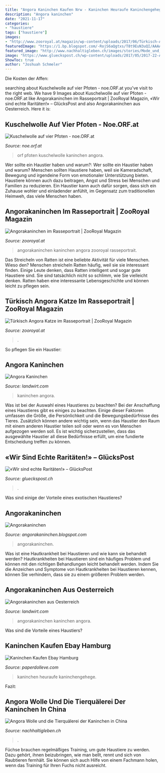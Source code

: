 ```yaml
---
title: "Angora Kaninchen Kaufen Nrw - Kaninchen Heuraufe Kaninchengehege"
description: "Angora kaninchen"
date: "2021-11-17"
categories:
- "haustiere"
tags: ["haustiere"]
images:
- "http://www.zooroyal.at/magazin/wp-content/uploads/2017/06/Türkisch-Angora-760x507.jpg"
featuredImage: "https://1.bp.blogspot.com/-RojS6aQgtxs/T8t9EuN3uQI/AAAAAAAAAC0/Ig3Ea62ikfM/s1600/DSC_1049.JPG"
featured_image: "http://www.nachhaltigleben.ch/images/stories/Mode_und_Kosmetik/angora_595.jpg"
image: "https://www.glueckspost.ch/wp-content/uploads/2017/05/2017-22-Angora-Kaninchen.jpg"
ShowToc: true
author: "Joshuah Schmeler"
---
```



Die Kosten der Affen:

	

		
searching about Kuschelwolle auf vier Pfoten - noe.ORF.at you've visit to the right web. We have 9 Images about Kuschelwolle auf vier Pfoten - noe.ORF.at like Angorakaninchen im Rasseportrait | ZooRoyal Magazin, «Wir sind echte Raritäten!» – GlücksPost and also Angorakaninchen aus Oesterreich. Here it is:
		
    
## Kuschelwolle Auf Vier Pfoten - Noe.ORF.at

<img loading=lazy src="https://oekastatic.orf.at/static/images/site/oeka/20170415/hasi.5593087.jpg" onerror="this.onerror=null;this.src='https://tse1.mm.bing.net/th?id=OIP._5XtKMMfLcZ-mdskdhcAeAHaE7&amp;pid=15.1';" alt="Kuschelwolle auf vier Pfoten - noe.ORF.at">

_Source: noe.orf.at_

>orf pfoten kuschelwolle kaninchen angora. 

	

Wer sollte ein Haustier haben und warum?: Wer sollte ein Haustier haben und warum?
Menschen sollten Haustiere haben, weil sie Kameradschaft, Bewegung und irgendeine Form von emotionaler Unterstützung bieten. Haustiere können auch dazu beitragen, Angst und Stress bei Menschen und Familien zu reduzieren. Ein Haustier kann auch dafür sorgen, dass sich ein Zuhause wohler und einladender anfühlt, im Gegensatz zum traditionellen Heimweh, das viele Menschen haben.

    
## Angorakaninchen Im Rasseportrait | ZooRoyal Magazin

<img loading=lazy src="https://www.zooroyal.at/magazin/wp-content/uploads/2017/06/angora-kaninchen-760x560.jpg" onerror="this.onerror=null;this.src='https://tse4.mm.bing.net/th?id=OIP.IwGd56w5su3m8PBMQ0v7zgHaFd&amp;pid=15.1';" alt="Angorakaninchen im Rasseportrait | ZooRoyal Magazin">

_Source: zooroyal.at_

>angorakaninchen kaninchen angora zooroyal rasseportrait. 

	

Das Streicheln von Ratten ist eine beliebte Aktivität für viele Menschen. Wieso den?
Menschen streicheln Ratten häufig, weil sie sie interessant finden. Einige Leute denken, dass Ratten intelligent und sogar gute Haustiere sind. Sie sind tatsächlich nicht so schlimm, wie Sie vielleicht denken. Ratten haben eine interessante Lebensgeschichte und können leicht zu pflegen sein.

    
## Türkisch Angora Katze Im Rasseportrait | ZooRoyal Magazin

<img loading=lazy src="http://www.zooroyal.at/magazin/wp-content/uploads/2017/06/Türkisch-Angora-760x507.jpg" onerror="this.onerror=null;this.src='https://tse2.mm.bing.net/th?id=OIP.n--Bv6_mSYs0kozXskgaAwHaE8&amp;pid=15.1';" alt="Türkisch Angora Katze im Rasseportrait | ZooRoyal Magazin">

_Source: zooroyal.at_

>. 

	

So pflegen Sie ein Haustier:

    
## Angora Kaninchen

<img loading=lazy src="https://bilder.landwirt.com/thumbsfixed/0220/9365b8c56801a41612b642e31f103c6c.jpg" onerror="this.onerror=null;this.src='https://tse1.mm.bing.net/th?id=OIP.QQ-qqxrG_ZfyM0tGYlv0ugAAAA&amp;pid=15.1';" alt="Angora Kaninchen">

_Source: landwirt.com_

>kaninchen angora. 

	

Was ist bei der Auswahl eines Haustieres zu beachten?
Bei der Anschaffung eines Haustieres gibt es einiges zu beachten. Einige dieser Faktoren umfassen die Größe, die Persönlichkeit und die Bewegungsbedürfnisse des Tieres. Zusätzlich können andere wichtig sein, wenn das Haustier den Raum mit einem anderen Haustier teilen soll oder wenn es von Menschen aufgezogen werden soll. Es ist wichtig sicherzustellen, dass das ausgewählte Haustier all diese Bedürfnisse erfüllt, um eine fundierte Entscheidung treffen zu können.

    
## «Wir Sind Echte Raritäten!» – GlücksPost

<img loading=lazy src="https://www.glueckspost.ch/wp-content/uploads/2017/05/2017-22-Angora-Kaninchen.jpg" onerror="this.onerror=null;this.src='https://tse2.mm.bing.net/th?id=OIP.qt9PCcVQL6Ly7zg6MxdkcQHaEg&amp;pid=15.1';" alt="«Wir sind echte Raritäten!» – GlücksPost">

_Source: glueckspost.ch_

>. 

	

Was sind einige der Vorteile eines exotischen Haustieres?

    
## Angorakaninchen

<img loading=lazy src="https://1.bp.blogspot.com/-RojS6aQgtxs/T8t9EuN3uQI/AAAAAAAAAC0/Ig3Ea62ikfM/s1600/DSC_1049.JPG" onerror="this.onerror=null;this.src='https://tse4.mm.bing.net/th?id=OIP.v_K2zHeeReqaARF3oEry7QHaE7&amp;pid=15.1';" alt="Angorakaninchen">

_Source: angorakaninchen.blogspot.com_

>angorakaninchen. 

	

Was ist eine Hautkrankheit bei Haustieren und wie kann sie behandelt werden?
Hautkrankheiten bei Haustieren sind ein häufiges Problem und können mit den richtigen Behandlungen leicht behandelt werden. Indem Sie die Anzeichen und Symptome von Hautkrankheiten bei Haustieren kennen, können Sie verhindern, dass sie zu einem größeren Problem werden.

    
## Angorakaninchen Aus Oesterreich

<img loading=lazy src="https://bilder.landwirt.com/1020/905ab4e1ea9886d313a6d7bc46a13f0a.jpg" onerror="this.onerror=null;this.src='https://tse4.mm.bing.net/th?id=OIP.lFcV_klZQ46TLCBUvKSk2wHaPP&amp;pid=15.1';" alt="Angorakaninchen aus Oesterreich">

_Source: landwirt.com_

>angorakaninchen kaninchen angora. 

	

Was sind die Vorteile eines Haustiers?

    
## Kaninchen Kaufen Ebay Hamburg

<img loading=lazy src="https://i.pinimg.com/originals/9b/0b/f2/9b0bf2f8579f6c928c8fab484f12368c.jpg" onerror="this.onerror=null;this.src='https://tse2.mm.bing.net/th?id=OIP.ooKRENtS6gP8JvNJgpSBrgHaFj&amp;pid=15.1';" alt="Kaninchen Kaufen Ebay Hamburg">

_Source: paperdolleve.com_

>kaninchen heuraufe kaninchengehege. 

	

Fazit:

    
## Angora Wolle Und Die Tierquälerei Der Kaninchen In China

<img loading=lazy src="http://www.nachhaltigleben.ch/images/stories/Mode_und_Kosmetik/angora_595.jpg" onerror="this.onerror=null;this.src='https://tse2.mm.bing.net/th?id=OIP.9GNX80DOcmsf5Ifi3Z1GigHaEO&amp;pid=15.1';" alt="Angora Wolle und die Tierquälerei der Kaninchen in China">

_Source: nachhaltigleben.ch_

>. 

	

Füchse brauchen regelmäßiges Training, um gute Haustiere zu werden. Dazu gehört, ihnen beizubringen, wie man bellt, rennt und sich von Raubtieren fernhält. Sie können sich auch Hilfe von einem Fachmann holen, wenn das Training für Ihren Fuchs nicht ausreicht.

